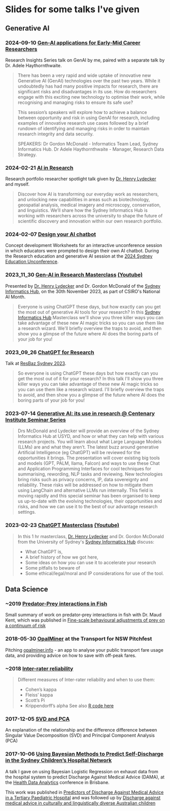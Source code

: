 # Slides for some talks I've given

## Generative AI

### 2024-09-10 [Gen-AI applications for Early-Mid Career Researchers](2024-09-10%20Gen-AI%20applications%20EMCR%20Gordon%20McDonald.pdf)

Research Insights Series talk on GenAI by me, paired with a separate talk by Dr. Adele Haythornthwaite.

> There has been a very rapid and wide uptake of innovative new Generative AI (GenAI) technologies over the past two years. While it undoubtedly has had many positive impacts for research, there are significant risks and disadvantages in its use. How do researchers engage with this exciting new technology to optimise their work, while recognising and managing risks to ensure its safe use? 
>
> This session’s speakers will explore how to achieve a balance between opportunity and risk in using GenAI for research, including examples of innovative research use cases followed by a brief rundown of identifying and managing risks in order to maintain research integrity and data security.
> 
> SPEAKERS:
> Dr Gordon McDonald - Informatics Team Lead, Sydney Informatics Hub.
> Dr Adele Haythornthwaite - Manager, Research Data Strategy. 

### 2024-02-21 [AI in Research](./2024-02-21%20RP%20Researcher%20Spotlight%20AI%20in%20Research%20Henry%20Lydecker%20Gordon%20McDonald.pdf) 

Research portfolio researcher spotlight talk given by [Dr. Henry Lydecker](https://github.com/hlydecker) and myself. 

> Discover how AI is transforming our everyday work as researchers, and unlocking new capabilities in areas such as biotechnology, geospatial analysis, medical imagery and microscopy, conservation, and linguistics. We’ll share how the Sydney Informatics Hub is working with researchers across the university to shape the future of scientific discovery and innovation within our own research portfolio.

### 2024-02-07 [Design your AI chatbot](2024-02-07_Sydney_Education_Unconference_Design_Thinking_Worksheets.pdf)

Concept development Worksheets for an interactive unconference session in which educators were prompted to design their own AI chatbot. During the Research education and generative AI session at the [2024 Sydney Education Unconference](https://educational-innovation.sydney.edu.au/teaching@sydney/2024-sydney-education-unconference/).

### 2023_11_30 [Gen-AI in Research Masterclass](2023_11_30-gen_ai_research_masterclass.pdf) [(Youtube)](https://www.youtube.com/watch?v=nnU8bQfR39w)

Presented by [Dr. Henry Lydecker](https://github.com/hlydecker) and Dr. Gordon McDonald of the [Sydney Informatics Hub](https://sydney.edu.au/informatics-hub), on the 30th November 2023, as part of CSIRO's National AI Month.

> Everyone is using ChatGPT these days, but how exactly can you get the most out of generative AI tools for your research?
In this [Sydney Informatics Hub](https://sydney.edu.au/informatics-hub) Masterclass we'll show you three killer ways you can take advantage of these new AI magic tricks so you can use them like a research wizard. We'll briefly overview the traps to avoid, and then show you a glimpse of the future where AI does the boring parts of your job for you! 

### 2023_09_26 [ChatGPT for Research](2023_09_26-Chat_GPT_for_Research_Gordon_McDonald.pdf)

Talk at [ResBaz Sydney 2023](https://resbaz.github.io/resbaz2023syd/).

> So everyone is using ChatGPT these days but how exactly can you get the most out of it for your research? In this talk I'll show you three killer ways you can take advantage of these new AI magic tricks so you can use them like a research wizard. I'll briefly overview the traps to avoid, and then show you a glimpse of the future where AI does the boring parts of your job for you!

### 2023-07-14 [Generative AI: its use in research @ Centenary Institute Seminar Series](2023_07_14-generative_ai_centenary.pdf)

> Drs McDonald and Lydecker will provide an overview of the Sydney Informatics Hub at USYD, and how or what they can help with various research projects. You will learn about what Large Language Models (LLMs) are and what they aren’t. The latest buzz around generative Artificial Intelligence (eg ChatGPT) will be reviewed for the opportunities it brings. The presentation will cover existing big tools and models (GPT, PALM, Ilama, Falcon) and ways to use these Chat and Application Programming Interfaces for cool techniques for summarising, rewording, NLP tasks and reviewing. New technologies bring risks such as privacy concerns, IP, data sovereignty and reliability. These risks will be addressed on how to mitigate them using LangChain and alternative LLMs run internally. This field is moving rapidly and this special seminar has been organised to keep us up-to-date with the evolving technologies, their opportunities and risks, and how we can use it to the best of our advantage research settings.

### 2023-02-23 [ChatGPT Masterclass](2023-02-23%20chatgpt_masterclass.pdf) [(Youtube)](https://www.youtube.com/watch?v=-1OIpru7dhY)

> In this 1 hr masterclass, [Dr. Henry Lydecker](https://github.com/hlydecker) and Dr. Gordon McDonald from the University of Sydney's [Sydney Informatics Hub](https://sydney.edu.au/informatics-hub) discuss:
> - What ChatGPT is, 
> - A brief history of how we got here, 
> - Some ideas on how you can use it to accelerate your research
> - Some pitfalls to beware of
> - Some ethical/legal/moral and IP considerations for use of the tool.

## Data Science

### ~2019 [Predator-Prey interactions in Fish](2019%20Predator%20Prey%20Interctions%20in%20Fish.pdf)

Small summary of work on predator-prey interactions in fish with Dr. Maud Kent, which was published in [Fine-scale behavioural adjustments of prey on a continuum of risk](https://doi.org/10.1098/rspb.2019.0448)

### 2018-05-30 [OpalMiner](2018-05-30_OpalMiner_Transport_NSW_Pitchfest.pdf) at the Transport for NSW Pitchfest

Pitching [opalminer.info](http://opalminer.info) - an app to analyse your public transport fare usage data, and providing advice on how to save with off-peak fares.

### ~2018 [Inter-rater reliability](2018_Inter-rater-reliability.pdf)

> Different measures of Inter-rater reliability and when to use them:
> - Cohen’s kappa
> - Fleiss’ kappa
> - Scott’s Pi
> - Krippendorff’s alpha
> See also [R code here](https://gdmcdonald.github.io/multi-label-inter-rater-agreement/Multi-Label_Agreement.html)

### 2017-12-05 [SVD and PCA](2017-12-05%20SVD%20and%20PCA.pdf)
An explanation of the relationship and the difference difference between Singular Value Decomposition (SVD) and Principal Component Analysis (PCA)

### 2017-10-06 [Using Bayesian Methods to Predict Self-Discharge in the Sydney Children’s Hospital Network](2017-10-06-Discharge-Health-Data-Analytics-GordonMcDonald.pdf)

A talk I gave on using Bayesian Logistic Regression on exhaust data from the hospital system to predict Discharge Against Medical Advice (DAMA), at the [Health Data Analytics](https://digitalhealth.org.au/healthdataanalytics2017/index.html) conference in Brisbane.

This work was published in [Predictors of Discharge Against Medical Advice in a Tertiary Paediatric Hospital](https://doi.org/10.3390/ijerph16081326) and was followed up by [Discharge against medical advice in culturally and linguistically diverse Australian children](https://doi.org/10.1136/archdischild-2019-317063)


